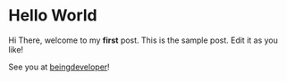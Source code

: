 # Hello World

Hi There, welcome to my **first** post. This is the sample post. Edit it as you like!

See you at [beingdeveloper](https://www.beingdeveloper.in)!

